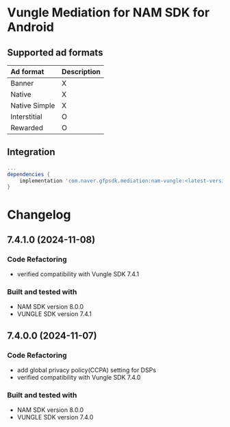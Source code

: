 # Vungle Mediation for NAM SDK for Android

## Supported ad formats

| Ad format     | Description |
|:--------------|:------------|
| Banner        | X           |
| Native        | X           |
| Native Simple | X           |
| Interstitial  | O           |
| Rewarded      | O           |

## Integration

```gradle
...
dependencies {
    implementation 'com.naver.gfpsdk.mediation:nam-vungle:<latest-version>'  
}
```

# Changelog

## 7.4.1.0 (2024-11-08)

### Code Refactoring

* verified compatibility with Vungle SDK 7.4.1 

### Built and tested with
- NAM SDK version 8.0.0
- VUNGLE SDK version 7.4.1

## 7.4.0.0 (2024-11-07)

### Code Refactoring

* add global privacy policy(CCPA) setting for DSPs 
* verified compatibility with Vungle SDK 7.4.0 

### Built and tested with
- NAM SDK version 8.0.0
- VUNGLE SDK version 7.4.0